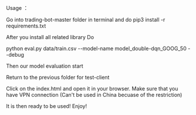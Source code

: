 Usage ：

Go into trading-bot-master folder in terminal and do pip3 install -r requirements.txt 

After you install all related library Do

python eval.py data/train.csv --model-name model_double-dqn_GOOG_50 --debug 

Then our model evaluation start

Return to the previous folder for test-client 

Click on the index.html and open it in your browser. Make sure that you have VPN connection (Can't be used in China becuase of the restriction)

It is then ready to be used! Enjoy!
